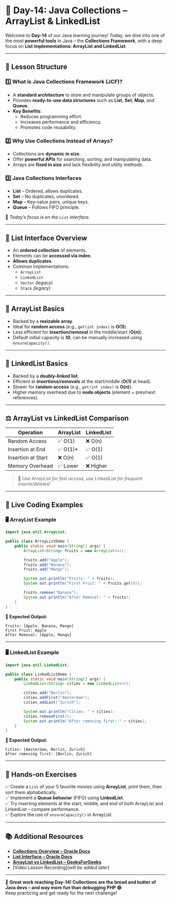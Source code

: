 # **📘 Day-14: Java Collections – ArrayList & LinkedList**  
Welcome to **Day-14** of our Java learning journey! Today, we dive into one of the most **powerful tools** in Java – the **Collections Framework**, with a deep focus on **List implementations: ArrayList and LinkedList**.

---

## **📌 Lesson Structure**

### **1️⃣ What is Java Collections Framework (JCF)?**
- A **standard architecture** to store and manipulate groups of objects.
- Provides **ready-to-use data structures** such as **List**, **Set**, **Map**, and **Queue**.
- **Key Benefits**:
  - Reduces programming effort.
  - Increases performance and efficiency.
  - Promotes code reusability.

### **2️⃣ Why Use Collections Instead of Arrays?**
- Collections are **dynamic in size**.
- Offer **powerful APIs** for searching, sorting, and manipulating data.
- Arrays are **fixed in size** and lack flexibility and utility methods.

### **3️⃣ Java Collections Interfaces**
- **List** – Ordered, allows duplicates.
- **Set** – No duplicates, unordered.
- **Map** – Key-value pairs, unique keys.
- **Queue** – Follows FIFO principle.

📌 *Today’s focus is on the `List` interface.*

---

## **📂 List Interface Overview**
- An **ordered collection** of elements.
- Elements can be **accessed via index**.
- **Allows duplicates**.
- Common Implementations:
  - `ArrayList`
  - `LinkedList`
  - `Vector` *(legacy)*
  - `Stack` *(legacy)*

---

## **🧱 ArrayList Basics**
- Backed by a **resizable array**.
- Ideal for **random access** (e.g., `get(int index)` is **O(1)**).
- Less efficient for **insertion/removal** in the middle/start (**O(n)**).
- Default initial capacity is **10**, can be manually increased using `ensureCapacity()`.

---

## **🔗 LinkedList Basics**
- Backed by a **doubly-linked list**.
- Efficient at **insertions/removals** at the start/middle (**O(1)** at head).
- Slower for **random access** (e.g., `get(int index)` is **O(n)**).
- Higher memory overhead due to **node objects** (element + prev/next references).

---

## **⚖️ ArrayList vs LinkedList Comparison**

| Operation             | ArrayList      | LinkedList     |
|----------------------|----------------|----------------|
| Random Access         | ✅ O(1)         | ❌ O(n)         |
| Insertion at End      | ✅ O(1)*        | ✅ O(1)         |
| Insertion at Start    | ❌ O(n)         | ✅ O(1)         |
| Memory Overhead       | ✅ Lower        | ❌ Higher       |

> 🧠 *Use ArrayList for fast access, use LinkedList for frequent inserts/deletes!*

---

## **🧪 Live Coding Examples**

### **🖥️ ArrayList Example**
```java
import java.util.ArrayList;

public class ArrayListDemo {
    public static void main(String[] args) {
        ArrayList<String> fruits = new ArrayList<>();

        fruits.add("Apple");
        fruits.add("Banana");
        fruits.add("Mango");

        System.out.println("Fruits: " + fruits);
        System.out.println("First Fruit: " + fruits.get(0));

        fruits.remove("Banana");
        System.out.println("After Removal: " + fruits);
    }
}
```

**📝 Expected Output:**
```
Fruits: [Apple, Banana, Mango]
First Fruit: Apple
After Removal: [Apple, Mango]
```

---

### **🖥️ LinkedList Example**
```java
import java.util.LinkedList;

public class LinkedListDemo {
    public static void main(String[] args) {
        LinkedList<String> cities = new LinkedList<>();

        cities.add("Berlin");
        cities.addFirst("Amsterdam");
        cities.addLast("Zurich");

        System.out.println("Cities: " + cities);
        cities.removeFirst();
        System.out.println("After removing first: " + cities);
    }
}
```

**📝 Expected Output:**
```
Cities: [Amsterdam, Berlin, Zurich]
After removing first: [Berlin, Zurich]
```

---

## **🎯 Hands-on Exercises**
✅ Create a `List` of your 5 favorite movies using **ArrayList**, print them, then sort them alphabetically.  
✅ Implement a **Queue behavior** (FIFO) using **LinkedList**.  
✅ Try inserting elements at the start, middle, and end of both ArrayList and LinkedList – compare performance.  
✅ Explore the use of `ensureCapacity()` in ArrayList.

---

## **📚 Additional Resources**
- **[Collections Overview – Oracle Docs](https://docs.oracle.com/javase/8/docs/technotes/guides/collections/overview.html)**
- **[List Interface – Oracle Docs](https://docs.oracle.com/javase/8/docs/api/java/util/List.html)**
- **[ArrayList vs LinkedList – GeeksForGeeks](https://www.geeksforgeeks.org/arraylist-vs-linkedlist-java/)**
- [Video Lesson Recording](_will be added later_)

---

🚀 **Great work reaching Day-14! Collections are the bread and butter of Java devs – and way more fun than debugging PHP 😄**  
Keep practicing and get ready for the next challenge!
